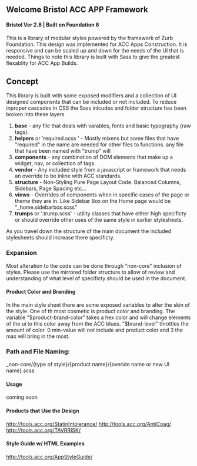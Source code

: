 Welcome Bristol ACC APP Framework
-------------------
#### Bristol Ver 2.8 | Built on Foundation 6
This is a library of modular styles powered by the framework of Zurb Foundation. This design was implemented for ACC Apps Construction. It is responsive and can be scaled up and down for the needs of the UI that is needed. Things to note this library is built with Sass to give the greatest flexablity for ACC App Builds. 

## Concept
This library is built with some exposed modifiers and a collection of UI designed components that can be included or not included. To reduce inproper cascades in CSS the Sass inlcudes and folder structure has been broken into these layers

1. __base__ - any file that deals with varables, fonts and basic typography (raw tags).
2. __helpers__ or 'required.scss ' - Mostly mixens but some files that have "required" in the name are needed for other files to functions. any file that have been named with "trump" will
3. __components__ - any combination of DOM elements that make up a widget, nav, or collection of tags.
4. __vendor__ - Any included style from a javascript or framework that needs an override to be inline with ACC standards.
5. __structure__ - Non-Styling Pure Page Layout Code.  Balanced Columns, Sidebars, Page Spacing etc...
6. __views__ - Overrides of components when in specific cases of the page or theme they are in. Like Sidebar Box on the Home page would be "_home.sidebarbox.scss"
7. __trumps__ or '.trump.scss' - utility classes that have either high specificty or should override other uses of the same style in earlier stylesheets.  

As you travel down the structure of the main document the included stylesheets should increase there specificty. 


### Expansion
Most alteration to the code can be done through "non-core" inclusion of styles. Please use the mirrored folder structure to allow of review and understanding of what level of specificty should be used in the document. 

#### Product Color and Branding
In the main style sheet there are some exposed variables to alter the skin of the style.  One of th most cosmetic is product color and branding. The variable "$product-brand-color" takes a hex color and will change elements of the ui to this color away from the ACC blues. "$brand-level" throttles the amount of color.   0 min-value  will not include and product color and 3 the max will bring in the most. 


### Path and File Naming:
_non-core/{type of style}/{product name}/{overide name or new UI name}.scss  

#### Usage
coming soon


#### Products that Use the Design
http://tools.acc.org/StatinIntolerance/
http://tools.acc.org/AntiCoag/
http://tools.acc.org/TAVRRISK/


#### Style Guide w/ HTML Examples
http://tools.acc.org/AppStyleGuide/
